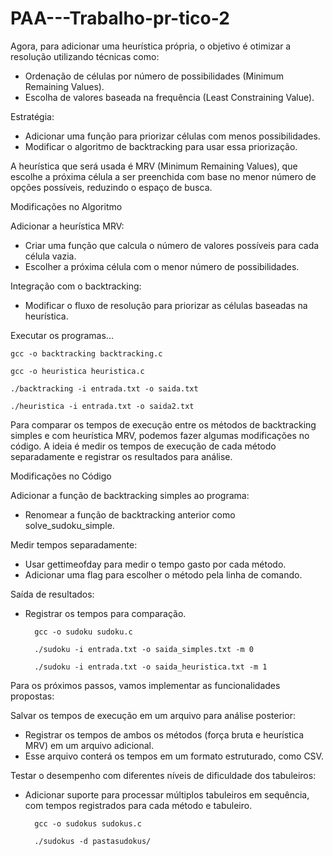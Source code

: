 # PAA---Trabalho-pr-tico-2

Agora, para adicionar uma heurística própria, o objetivo é otimizar a resolução utilizando técnicas como:  

- Ordenação de células por número de possibilidades (Minimum Remaining Values).  
- Escolha de valores baseada na frequência (Least Constraining Value).  

Estratégia:
    
- Adicionar uma função para priorizar células com menos possibilidades.  
- Modificar o algoritmo de backtracking para usar essa priorização.    

A heurística que será usada é MRV (Minimum Remaining Values), que escolhe a próxima célula a ser preenchida com base no menor número de opções possíveis, reduzindo o espaço de busca.  

Modificações no Algoritmo  

Adicionar a heurística MRV:  

- Criar uma função que calcula o número de valores possíveis para cada célula vazia.  
- Escolher a próxima célula com o menor número de possibilidades.  

Integração com o backtracking:  

- Modificar o fluxo de resolução para priorizar as células baseadas na heurística.  

Executar os programas...    

    gcc -o backtracking backtracking.c  
    
    gcc -o heuristica heuristica.c  

    ./backtracking -i entrada.txt -o saida.txt  
    
    ./heuristica -i entrada.txt -o saida2.txt  

Para comparar os tempos de execução entre os métodos de backtracking simples e com heurística MRV, podemos fazer algumas modificações no código. A ideia é medir os tempos de execução de cada método separadamente e registrar os resultados para análise.  

Modificações no Código  

Adicionar a função de backtracking simples ao programa:  

- Renomear a função de backtracking anterior como solve_sudoku_simple.  

Medir tempos separadamente:  

- Usar gettimeofday para medir o tempo gasto por cada método.  
- Adicionar uma flag para escolher o método pela linha de comando.  

Saída de resultados:  

- Registrar os tempos para comparação.  

        gcc -o sudoku sudoku.c
  
        ./sudoku -i entrada.txt -o saida_simples.txt -m 0
  
        ./sudoku -i entrada.txt -o saida_heuristica.txt -m 1  


Para os próximos passos, vamos implementar as funcionalidades propostas:  

Salvar os tempos de execução em um arquivo para análise posterior:  

- Registrar os tempos de ambos os métodos (força bruta e heurística MRV) em um arquivo adicional.  
- Esse arquivo conterá os tempos em um formato estruturado, como CSV.  

Testar o desempenho com diferentes níveis de dificuldade dos tabuleiros:  

- Adicionar suporte para processar múltiplos tabuleiros em sequência, com tempos registrados para cada método e tabuleiro.  

        gcc -o sudokus sudokus.c
  
        ./sudokus -d pastasudokus/  
